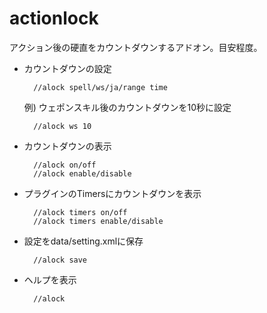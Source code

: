 # actionlock

アクション後の硬直をカウントダウンするアドオン。目安程度。

- カウントダウンの設定

        //alock spell/ws/ja/range time
    
    例) ウェポンスキル後のカウントダウンを10秒に設定

        //alock ws 10

- カウントダウンの表示

        //alock on/off
        //alock enable/disable

- プラグインのTimersにカウントダウンを表示

        //alock timers on/off
        //alock timers enable/disable

- 設定をdata/setting.xmlに保存

        //alock save

- ヘルプを表示

        //alock